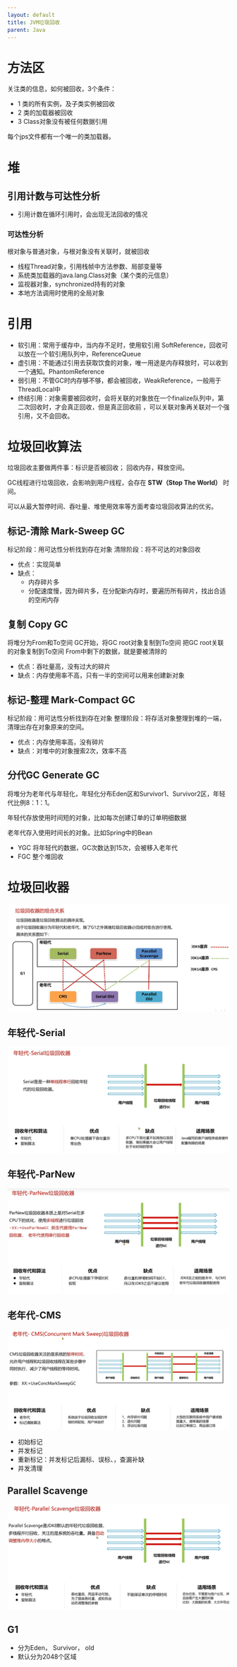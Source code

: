 ```yaml
---
layout: default
title: JVM垃圾回收
parent: Java
---
```


# 方法区

关注类的信息，如何被回收，3个条件：

- 1 类的所有实例，及子类实例被回收
- 2 类的加载器被回收
- 3 Class对象没有被任何数据引用

每个jps文件都有一个唯一的类加载器。

# 堆

## 引用计数与可达性分析

- 引用计数在循环引用时，会出现无法回收的情况

### 可达性分析

根对象与普通对象，与根对象没有关联时，就被回收

- 线程Thread对象，引用栈帧中方法参数、局部变量等
- 系统类加载器的java.lang.Class对象（某个类的元信息）
- 监视器对象，synchronized持有的对象
- 本地方法调用时使用的全局对象

# 引用

- 软引用：常用于缓存中，当内存不足时，使用软引用 SoftReference，回收可以放在一个软引用队列中，ReferenceQueue
- 虚引用：不能通过引用去获取饮食的对象，唯一用途是内存释放时，可以收到一个通知。PhantomReference
- 弱引用：不管GC时内存够不够，都会被回收，WeakReference，一般用于ThreadLocal中
- 终结引用：对象需要被回收时，会将关联的对象放在一个finalize队列中，第二次回收时，才会真正回收，但是真正回收前
  ，可以关联对象再关联对一个强引用，又不会回收。

# 垃圾回收算法

垃圾回收主要做两件事：标识是否被回收； 回收内存，释放空间。

GC线程进行垃圾回收，会影响到用户线程，会存在 **STW（Stop The World）** 时间。

可以从最大暂停时间、吞吐量、堆使用效率等方面考查垃圾回收算法的优劣。

## 标记-清除 Mark-Sweep GC

标记阶段：用可达性分析找到存在对象
清除阶段：将不可达的对象回收

- 优点：实现简单
- 缺点：
    - 内存碎片多
    - 分配速度慢，因为碎片多，在分配新内存时，要遍历所有碎片，找出合适的空闲内存

## 复制 Copy GC

将堆分为From和To空间
GC开始，将GC root对象复制到To空间
把GC root关联的对象复制到To空间
From中剩下的数据，就是要被清除的

- 优点：吞吐量高，没有过大的碎片
- 缺点：内存使用率不高，只有一半的空间可以用来创建新对象

## 标记-整理 Mark-Compact GC
标记阶段：用可达性分析找到存在对象
整理阶段：将存活对象整理到堆的一端，清理出存在对象原来的空间。

- 优点：内存使用率高，没有碎片
- 缺点：对堆中的对象搜索2次，效率不高


## 分代GC Generate GC
将堆分为老年代与年轻化，年轻化分布Eden区和Survivor1、Survivor2区，年轻代比例8：1：1。

年轻代存放使用时间短的对象，比如每次创建订单的订单明细数据

老年代存入使用时间长的对象。比如Spring中的Bean

- YGC 将年轻代的数据，GC次数达到15次，会被移入老年代
- FGC 整个堆回收

# 垃圾回收器

![img.png](img/gc_tool.png)

## 年轻代-Serial

![img.png](img/gc_serial.png)


## 年轻代-ParNew

![img.png](img/gc_parnew.png)


## 老年代-CMS
![img.png](img/gc_cms.png)

- 初始标记
- 并发标记
- 重新标记：并发标记后漏标、误标、，查漏补缺
- 并发清理

## Parallel Scavenge

![img.png](img/gc_parallel.png)

## G1
- 分为Eden， Survivor， old
- 默认分为2048个区域